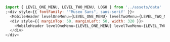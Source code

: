 ```js { "props": { "style": {"padding":"20px 0","border":"0","backgroundImage":"linear-gradient(45deg, #f5f5f5 25%, transparent 25%), linear-gradient(\n      -45deg,\n      #f5f5f5 25%,\n      transparent 25%\n    ), linear-gradient(45deg, transparent 75%, #f5f5f5 75%), linear-gradient(-45deg, transparent 75%, #f5f5f5\n        75%)","backgroundSize":"16px 16px","backgroundPosition":"0 0, 0 8px, 8px -8px, -8px 0px"}}}
import { LEVEL_ONE_MENU, LEVEL_TWO_MENU, LOGO } from '../assets/data'
;<div style={{ fontFamily: '"Museo Sans", sans-serif' }}>
  <MobileHeader levelOneMenu={LEVEL_ONE_MENU} levelTwoMenu={LEVEL_TWO_MENU} />
  <div style={{ marginTop: 50, marginLeft: 50, width: 320 }}>
    <MobileHeader levelOneMenu={LEVEL_ONE_MENU} levelTwoMenu={LEVEL_TWO_MENU} />
  </div>
</div>
```
